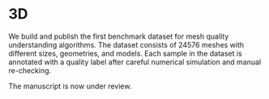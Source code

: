 # 3D

We build and publish the first benchmark dataset for mesh quality
understanding algorithms. The dataset consists of 24576 meshes with
different sizes, geometries, and models. Each sample in the dataset is
annotated with a quality label after careful numerical simulation and
manual re-checking. 

The manuscript is now under review.

